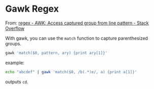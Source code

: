# Gawk Regex

From: [regex - AWK: Access captured group from line pattern - Stack Overflow](https://stackoverflow.com/questions/2957684/awk-access-captured-group-from-line-pattern)

With gawk, you can use the `match` function to capture parenthesized groups.

```dart
gawk 'match($0, pattern, ary) {print ary[1]}' 
```

example:

```bash
echo "abcdef" | gawk 'match($0, /b(.*)e/, a) {print a[1]}' 
```

outputs `cd`.


